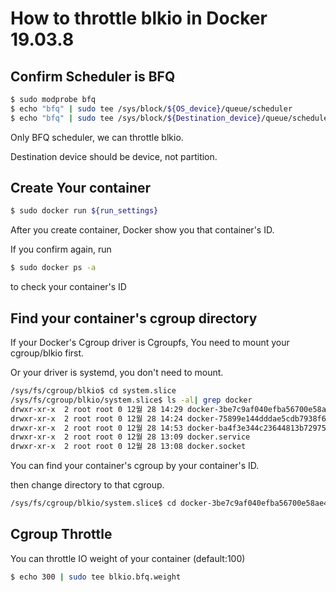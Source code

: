 How to throttle blkio in Docker 19.03.8
=======================================
## Confirm Scheduler is BFQ
```bash
$ sudo modprobe bfq
$ echo "bfq" | sudo tee /sys/block/${OS_device}/queue/scheduler
$ echo "bfq" | sudo tee /sys/block/${Destination_device}/queue/scheduler
```
  Only BFQ scheduler, we can throttle blkio.   
  
  Destination device should be device, not partition.   
## Create Your container
```bash
$ sudo docker run ${run_settings}
```
  After you create container, Docker show you that container's ID.   
  
  
  If you confirm again, run 
```bash
$ sudo docker ps -a
```
  to check your container's ID
  
## Find your container's cgroup directory
If your Docker's Cgroup driver is Cgroupfs, You need to mount your cgroup/blkio first.   

Or your driver is systemd, you don't need to mount.   

```bash
/sys/fs/cgroup/blkio$ cd system.slice
/sys/fs/cgroup/blkio/system.slice$ ls -al| grep docker
drwxr-xr-x  2 root root 0 12월 28 14:29 docker-3be7c9af040efba56700e58ae43b5d265f918144fbca95c62572f642b5822720.scope
drwxr-xr-x  2 root root 0 12월 28 14:24 docker-75899e144dddae5cdb7938f6d986b25c8221b5e9648c99a374828e92ed90b1c5.scope
drwxr-xr-x  2 root root 0 12월 28 14:53 docker-ba4f3e344c23644813b7297569984fcbcd766cb6ed1ca37b5047ece19e0e0732.scope
drwxr-xr-x  2 root root 0 12월 28 13:09 docker.service
drwxr-xr-x  2 root root 0 12월 28 13:08 docker.socket
```

You can find your container's cgroup by your container's ID.

then change directory to that cgroup.

```bash
/sys/fs/cgroup/blkio/system.slice$ cd docker-3be7c9af040efba56700e58ae43b5d265f918144fbca95c62572f642b5822720.scope
```

## Cgroup Throttle

You can throttle IO weight of your container (default:100)

```bash
$ echo 300 | sudo tee blkio.bfq.weight
```
